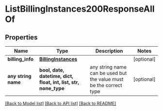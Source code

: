 # ListBillingInstances200ResponseAllOf


## Properties
Name | Type | Description | Notes
------------ | ------------- | ------------- | -------------
**billing_info** | [**BillingInstances**](BillingInstances.md) |  | [optional] 
**any string name** | **bool, date, datetime, dict, float, int, list, str, none_type** | any string name can be used but the value must be the correct type | [optional]

[[Back to Model list]](../README.md#documentation-for-models) [[Back to API list]](../README.md#documentation-for-api-endpoints) [[Back to README]](../README.md)


